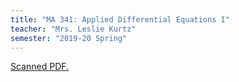 ```yaml
---
title: "MA 341: Applied Differential Equations I"
teacher: "Mrs. Leslie Kurtz"
semester: "2019-20 Spring"
---
```


[Scanned PDF.](scan.pdf)

